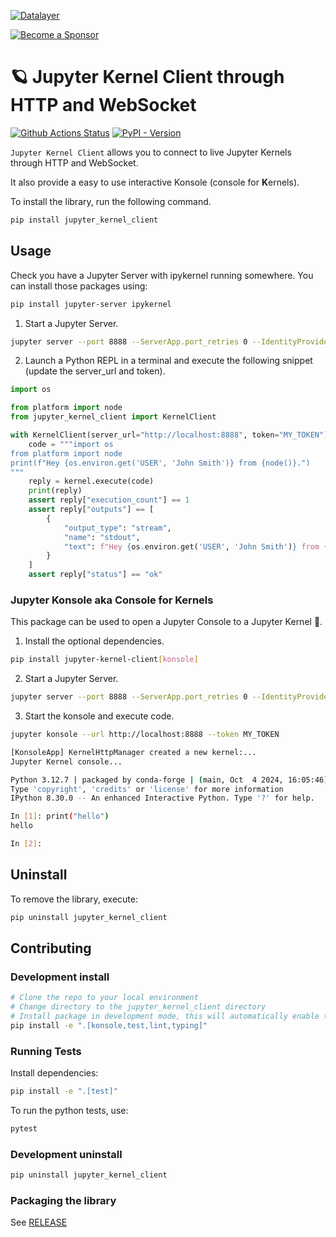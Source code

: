 <!--
  ~ Copyright (c) 2023-2024 Datalayer, Inc.
  ~
  ~ BSD 3-Clause License
-->

[![Datalayer](https://assets.datalayer.tech/datalayer-25.svg)](https://datalayer.io)

[![Become a Sponsor](https://img.shields.io/static/v1?label=Become%20a%20Sponsor&message=%E2%9D%A4&logo=GitHub&style=flat&color=1ABC9C)](https://github.com/sponsors/datalayer)

# 🪐 Jupyter Kernel Client through HTTP and WebSocket

[![Github Actions Status](https://github.com/datalayer/jupyter-kernel-client/workflows/Build/badge.svg)](https://github.com/datalayer/jupyter-kernel-client/actions/workflows/build.yml)
[![PyPI - Version](https://img.shields.io/pypi/v/jupyter-kernel-client)](https://pypi.org/project/jupyter-kernel-client)

`Jupyter Kernel Client` allows you to connect to live Jupyter Kernels through HTTP and WebSocket.

It also provide a easy to use interactive Konsole (console for **K**ernels).

To install the library, run the following command.

```bash
pip install jupyter_kernel_client
```

## Usage

Check you have a Jupyter Server with ipykernel running somewhere. You can install those packages using:

```bash
pip install jupyter-server ipykernel
```

1. Start a Jupyter Server.

```bash
jupyter server --port 8888 --ServerApp.port_retries 0 --IdentityProvider.token MY_TOKEN
```

2. Launch a Python REPL in a terminal and execute the following snippet (update the server_url and token).

```py
import os

from platform import node
from jupyter_kernel_client import KernelClient

with KernelClient(server_url="http://localhost:8888", token="MY_TOKEN") as kernel:
    code = """import os
from platform import node
print(f"Hey {os.environ.get('USER', 'John Smith')} from {node()}.")
"""
    reply = kernel.execute(code)
    print(reply)
    assert reply["execution_count"] == 1
    assert reply["outputs"] == [
        {
            "output_type": "stream",
            "name": "stdout",
            "text": f"Hey {os.environ.get('USER', 'John Smith')} from {node()}.\n",
        }
    ]
    assert reply["status"] == "ok"
```

### Jupyter Konsole aka Console for Kernels

This package can be used to open a Jupyter Console to a Jupyter Kernel 🐣.

1. Install the optional dependencies.

```bash
pip install jupyter-kernel-client[konsole]
```

2. Start a Jupyter Server.

```bash
jupyter server --port 8888 --ServerApp.port_retries 0 --IdentityProvider.token MY_TOKEN
```

3. Start the konsole and execute code.

```bash
jupyter konsole --url http://localhost:8888 --token MY_TOKEN
```

```bash
[KonsoleApp] KernelHttpManager created a new kernel:...
Jupyter Kernel console...

Python 3.12.7 | packaged by conda-forge | (main, Oct  4 2024, 16:05:46) [GCC 13.3.0]
Type 'copyright', 'credits' or 'license' for more information
IPython 8.30.0 -- An enhanced Interactive Python. Type '?' for help.

In [1]: print("hello")
hello

In [2]:
```

## Uninstall

To remove the library, execute:

```bash
pip uninstall jupyter_kernel_client
```

## Contributing

### Development install

```bash
# Clone the repo to your local environment
# Change directory to the jupyter_kernel_client directory
# Install package in development mode, this will automatically enable the server extension.
pip install -e ".[konsole,test,lint,typing]"
```

### Running Tests

Install dependencies:

```bash
pip install -e ".[test]"
```

To run the python tests, use:

```bash
pytest
```

### Development uninstall

```bash
pip uninstall jupyter_kernel_client
```

### Packaging the library

See [RELEASE](RELEASE.md)
